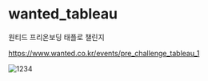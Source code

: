 # wanted_tableau
원티드 프리온보딩 태플로 챌린지

https://www.wanted.co.kr/events/pre_challenge_tableau_1

![1234](https://github.com/rushandgg/LSTM_Stacked_Autoencoder/assets/60992415/e919def2-c660-4ac0-8fc9-3dc22202ed9b)
